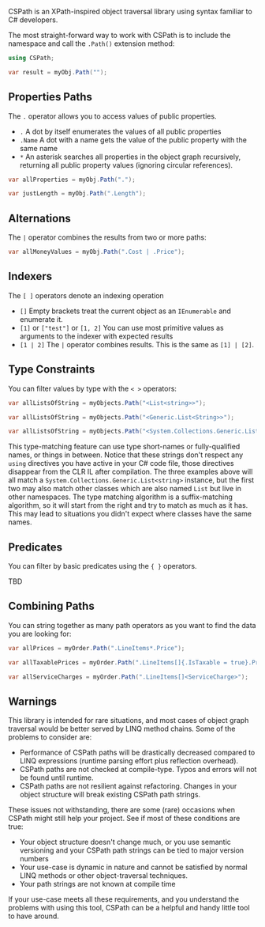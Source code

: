 CSPath is an XPath-inspired object traversal library using syntax familiar to C# developers.

The most straight-forward way to work with CSPath is to include the namespace and call the `.Path()` extension method:

```csharp
using CSPath;

var result = myObj.Path("");
```

## Properties Paths

The `.` operator allows you to access values of public properties.

* `.` A dot by itself enumerates the values of all public properties
* `.Name` A dot with a name gets the value of the public property with the same name
* `*` An asterisk searches all properties in the object graph recursively, returning all public property values (ignoring circular references).

```csharp
var allProperties = myObj.Path(".");

var justLength = myObj.Path(".Length");
```

## Alternations

The `|` operator combines the results from two or more paths:

```csharp
var allMoneyValues = myObj.Path(".Cost | .Price");
```

## Indexers

The `[ ]` operators denote an indexing operation

* `[]` Empty brackets treat the current object as an `IEnumerable` and enumerate it.
* `[1]` or `["test"]` or `[1, 2]` You can use most primitive values as arguments to the indexer with expected results
* `[1 | 2]` The `|` operator combines results. This is the same as `[1] | [2]`.

## Type Constraints

You can filter values by type with the `< >` operators:

```csharp
var allListsOfString = myObjects.Path("<List<string>>");

var allListsOfString = myObjects.Path("<Generic.List<String>>");

var allListsOfString = myObjects.Path("<System.Collections.Generic.List<System.String>>");
```

This type-matching feature can use type short-names or fully-qualified names, or things in between. Notice that these strings don't respect any `using` directives you have active in your C# code file, those directives disappear from the CLR IL after compilation. The three examples above will all match a `System.Collections.Generic.List<string>` instance, but the first two may also match other classes which are also named `List` but live in other namespaces. The type matching algorithm is a suffix-matching algorithm, so it will start from the right and try to match as much as it has. This may lead to situations you didn't expect where classes have the same names.

## Predicates

You can filter by basic predicates using the `{ }` operators.

TBD

## Combining Paths

You can string together as many path operators as you want to find the data you are looking for:

```csharp
var allPrices = myOrder.Path(".LineItems*.Price");

var allTaxablePrices = myOrder.Path(".LineItems[]{.IsTaxable = true}.Price");

var allServiceCharges = myOrder.Path(".LineItems[]<ServiceCharge>");
```

## Warnings

This library is intended for rare situations, and most cases of object graph traversal would be better served by LINQ method chains. Some of the problems to consider are:

* Performance of CSPath paths will be drastically decreased compared to LINQ expressions (runtime parsing effort plus reflection overhead).
* CSPath paths are not checked at compile-type. Typos and errors will not be found until runtime.
* CSPath paths are not resilient against refactoring. Changes in your object structure will break existing CSPath path strings.

These issues not withstanding, there are some (rare) occasions when CSPath might still help your project. See if most of these conditions are true:

* Your object structure doesn't change much, or you use semantic versioning and your CSPath path strings can be tied to major version numbers
* Your use-case is dynamic in nature and cannot be satisfied by normal LINQ methods or other object-traversal techniques.
* Your path strings are not known at compile time

If your use-case meets all these requirements, and you understand the problems with using this tool, CSPath can be a helpful and handy little tool to have around.
